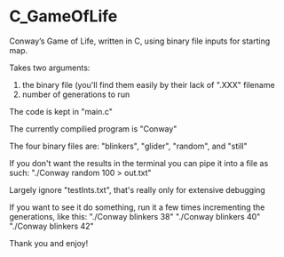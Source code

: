 # C_GameOfLife
Conway’s Game of Life, written in C, using binary file inputs for starting map. 

Takes two arguments: 
1) the binary file (you'll find them easily by their lack of ".XXX" filename
2) number of generations to run

The code is kept in "main.c"

The currently compilied program is "Conway"

The four binary files are: "blinkers", "glider", "random", and "still" 

If you don't want the results in the terminal you can pipe it into a file as such: "./Conway random 100 > out.txt"

Largely ignore "testInts.txt", that's really only for extensive debugging

If you want to see it do something, run it a few times incrementing the generations, like this:
"./Conway blinkers 38"
"./Conway blinkers 40"
"./Conway blinkers 42"

Thank you and enjoy!
